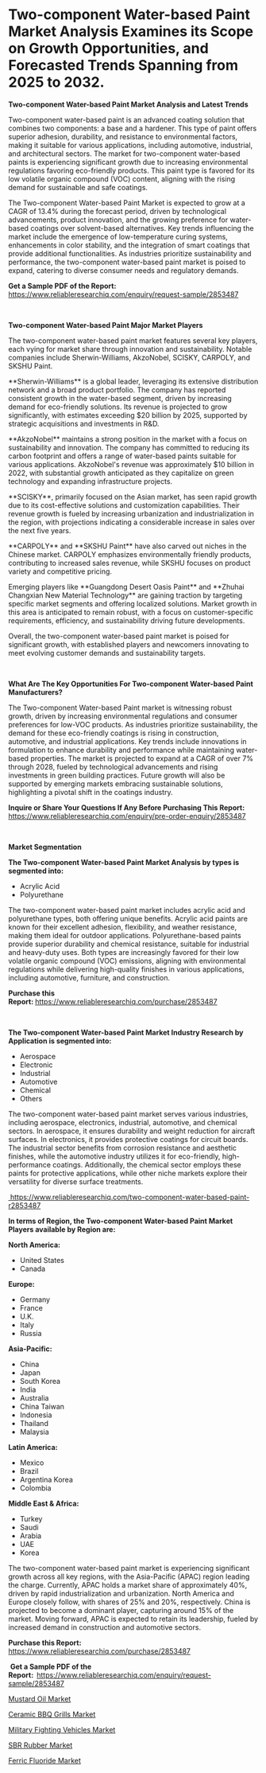 <p><h1>Two-component Water-based Paint Market Analysis Examines its Scope on Growth Opportunities, and Forecasted Trends Spanning from 2025 to 2032.</h1></p><p><strong>Two-component Water-based Paint Market Analysis and Latest Trends</strong></p>
<p><p>Two-component water-based paint is an advanced coating solution that combines two components: a base and a hardener. This type of paint offers superior adhesion, durability, and resistance to environmental factors, making it suitable for various applications, including automotive, industrial, and architectural sectors. The market for two-component water-based paints is experiencing significant growth due to increasing environmental regulations favoring eco-friendly products. This paint type is favored for its low volatile organic compound (VOC) content, aligning with the rising demand for sustainable and safe coatings.</p><p>The Two-component Water-based Paint Market is expected to grow at a CAGR of 13.4% during the forecast period, driven by technological advancements, product innovation, and the growing preference for water-based coatings over solvent-based alternatives. Key trends influencing the market include the emergence of low-temperature curing systems, enhancements in color stability, and the integration of smart coatings that provide additional functionalities. As industries prioritize sustainability and performance, the two-component water-based paint market is poised to expand, catering to diverse consumer needs and regulatory demands.</p></p>
<p><strong>Get a Sample PDF of the Report:&nbsp;</strong> <a href="https://www.reliableresearchiq.com/enquiry/request-sample/2853487?utm_campaign=1906&utm_medium=2&utm_source=Github&utm_content=ia&utm_term=12032025&utm_id=two-component-water-based-paint">https://www.reliableresearchiq.com/enquiry/request-sample/2853487</a></p>
<p>&nbsp;</p>
<p><strong>Two-component Water-based Paint Major Market Players</strong></p>
<p><p>The two-component water-based paint market features several key players, each vying for market share through innovation and sustainability. Notable companies include Sherwin-Williams, AkzoNobel, SCISKY, CARPOLY, and SKSHU Paint.</p><p>**Sherwin-Williams** is a global leader, leveraging its extensive distribution network and a broad product portfolio. The company has reported consistent growth in the water-based segment, driven by increasing demand for eco-friendly solutions. Its revenue is projected to grow significantly, with estimates exceeding $20 billion by 2025, supported by strategic acquisitions and investments in R&D.</p><p>**AkzoNobel** maintains a strong position in the market with a focus on sustainability and innovation. The company has committed to reducing its carbon footprint and offers a range of water-based paints suitable for various applications. AkzoNobel's revenue was approximately $10 billion in 2022, with substantial growth anticipated as they capitalize on green technology and expanding infrastructure projects.</p><p>**SCISKY**, primarily focused on the Asian market, has seen rapid growth due to its cost-effective solutions and customization capabilities. Their revenue growth is fueled by increasing urbanization and industrialization in the region, with projections indicating a considerable increase in sales over the next five years.</p><p>**CARPOLY** and **SKSHU Paint** have also carved out niches in the Chinese market. CARPOLY emphasizes environmentally friendly products, contributing to increased sales revenue, while SKSHU focuses on product variety and competitive pricing.</p><p>Emerging players like **Guangdong Desert Oasis Paint** and **Zhuhai Changxian New Material Technology** are gaining traction by targeting specific market segments and offering localized solutions. Market growth in this area is anticipated to remain robust, with a focus on customer-specific requirements, efficiency, and sustainability driving future developments.</p><p>Overall, the two-component water-based paint market is poised for significant growth, with established players and newcomers innovating to meet evolving customer demands and sustainability targets.</p></p>
<p>&nbsp;</p>
<p><strong>What Are The Key Opportunities For Two-component Water-based Paint Manufacturers?</strong></p>
<p><p>The Two-component Water-based Paint market is witnessing robust growth, driven by increasing environmental regulations and consumer preferences for low-VOC products. As industries prioritize sustainability, the demand for these eco-friendly coatings is rising in construction, automotive, and industrial applications. Key trends include innovations in formulation to enhance durability and performance while maintaining water-based properties. The market is projected to expand at a CAGR of over 7% through 2028, fueled by technological advancements and rising investments in green building practices. Future growth will also be supported by emerging markets embracing sustainable solutions, highlighting a pivotal shift in the coatings industry.</p></p>
<p><strong>Inquire or Share Your Questions If Any Before Purchasing This Report:</strong> <a href="https://www.reliableresearchiq.com/enquiry/pre-order-enquiry/2853487?utm_campaign=1906&utm_medium=2&utm_source=Github&utm_content=ia&utm_term=12032025&utm_id=two-component-water-based-paint">https://www.reliableresearchiq.com/enquiry/pre-order-enquiry/2853487</a></p>
<p>&nbsp;</p>
<p><strong>Market Segmentation</strong></p>
<p><strong>The Two-component Water-based Paint Market Analysis by types is segmented into:</strong></p>
<p><ul><li>Acrylic Acid</li><li>Polyurethane</li></ul></p>
<p><p>The two-component water-based paint market includes acrylic acid and polyurethane types, both offering unique benefits. Acrylic acid paints are known for their excellent adhesion, flexibility, and weather resistance, making them ideal for outdoor applications. Polyurethane-based paints provide superior durability and chemical resistance, suitable for industrial and heavy-duty uses. Both types are increasingly favored for their low volatile organic compound (VOC) emissions, aligning with environmental regulations while delivering high-quality finishes in various applications, including automotive, furniture, and construction.</p></p>
<p><strong>Purchase this Report:&nbsp;</strong><a href="https://www.reliableresearchiq.com/purchase/2853487?utm_campaign=1906&utm_medium=2&utm_source=Github&utm_content=ia&utm_term=12032025&utm_id=two-component-water-based-paint">https://www.reliableresearchiq.com/purchase/2853487</a></p>
<p>&nbsp;</p>
<p><strong>The Two-component Water-based Paint Market Industry Research by Application is segmented into:</strong></p>
<p><ul><li>Aerospace</li><li>Electronic</li><li>Industrial</li><li>Automotive</li><li>Chemical</li><li>Others</li></ul></p>
<p><p>The two-component water-based paint market serves various industries, including aerospace, electronics, industrial, automotive, and chemical sectors. In aerospace, it ensures durability and weight reduction for aircraft surfaces. In electronics, it provides protective coatings for circuit boards. The industrial sector benefits from corrosion resistance and aesthetic finishes, while the automotive industry utilizes it for eco-friendly, high-performance coatings. Additionally, the chemical sector employs these paints for protective applications, while other niche markets explore their versatility for diverse surface treatments.</p></p>
<p><a href="https://www.reliableresearchiq.com/two-component-water-based-paint-r2853487?utm_campaign=1906&utm_medium=2&utm_source=Github&utm_content=ia&utm_term=12032025&utm_id=two-component-water-based-paint">&nbsp;https://www.reliableresearchiq.com/two-component-water-based-paint-r2853487</a></p>
<p><strong>In terms of Region, the Two-component Water-based Paint Market Players available by Region are:</strong></p>
<p>
    <p> <strong> North America: </strong>
        <ul>
            <li>United States</li>
            <li>Canada</li>
        </ul>
        </p> 
    <p> <strong> Europe: </strong>
        <ul>
            <li>Germany</li>
            <li>France</li>
            <li>U.K.</li>
            <li>Italy</li>
            <li>Russia</li>
        </ul>
        </p> 
    <p> <strong> Asia-Pacific: </strong>
        <ul>
            <li>China</li>
            <li>Japan</li>
            <li>South Korea</li>
            <li>India</li>
            <li>Australia</li>
            <li>China Taiwan</li>
            <li>Indonesia</li>
            <li>Thailand</li>
            <li>Malaysia</li>
        </ul>
        </p> 
    <p> <strong> Latin America: </strong>
        <ul>
            <li>Mexico</li>
            <li>Brazil</li>
            <li>Argentina Korea</li>
            <li>Colombia</li>
        </ul>
        </p> 
    <p> <strong> Middle East & Africa: </strong>
        <ul>
            <li>Turkey</li>
            <li>Saudi</li>
            <li>Arabia</li>
            <li>UAE</li>
            <li>Korea</li>
        </ul>
    </p>
    </p>
<p><p>The two-component water-based paint market is experiencing significant growth across all key regions, with the Asia-Pacific (APAC) region leading the charge. Currently, APAC holds a market share of approximately 40%, driven by rapid industrialization and urbanization. North America and Europe closely follow, with shares of 25% and 20%, respectively. China is projected to become a dominant player, capturing around 15% of the market. Moving forward, APAC is expected to retain its leadership, fueled by increased demand in construction and automotive sectors.</p></p>
<p><strong>Purchase this Report: </strong><a href="https://www.reliableresearchiq.com/purchase/2853487?utm_campaign=1906&utm_medium=2&utm_source=Github&utm_content=ia&utm_term=12032025&utm_id=two-component-water-based-paint">https://www.reliableresearchiq.com/purchase/2853487</a></p>
<p>&nbsp;<strong>Get a Sample PDF of the Report:&nbsp;&nbsp;</strong><a href="https://www.reliableresearchiq.com/enquiry/request-sample/2853487?utm_campaign=1906&utm_medium=2&utm_source=Github&utm_content=ia&utm_term=12032025&utm_id=two-component-water-based-paint">https://www.reliableresearchiq.com/enquiry/request-sample/2853487</a></p>
<p><strong></strong></p>
<p><p><a href="https://github.com/klenaestien23/Market-Research-Report-List-1/blob/main/mustard-oil-market.md?utm_campaign=1906&utm_medium=2&utm_source=Github&utm_content=ia&utm_term=12032025&utm_id=two-component-water-based-paint">Mustard Oil Market</a></p><p><a href="https://github.com/tahjaylestro/Market-Research-Report-List-1/blob/main/ceramic-bbq-grills-market.md?utm_campaign=1906&utm_medium=2&utm_source=Github&utm_content=ia&utm_term=12032025&utm_id=two-component-water-based-paint">Ceramic BBQ Grills Market</a></p><p><a href="https://github.com/ishikodehira/Market-Research-Report-List-1/blob/main/military-fighting-vehicles-market.md?utm_campaign=1906&utm_medium=2&utm_source=Github&utm_content=ia&utm_term=12032025&utm_id=two-component-water-based-paint">Military Fighting Vehicles Market</a></p><p><a href="https://github.com/mismannely/Market-Research-Report-List-1/blob/main/sbr-rubber-market.md?utm_campaign=1906&utm_medium=2&utm_source=Github&utm_content=ia&utm_term=12032025&utm_id=two-component-water-based-paint">SBR Rubber Market</a></p><p><a href="https://github.com/filinjaic7/Market-Research-Report-List-1/blob/main/ferric-fluoride-market.md?utm_campaign=1906&utm_medium=2&utm_source=Github&utm_content=ia&utm_term=12032025&utm_id=two-component-water-based-paint">Ferric Fluoride Market</a></p></p>